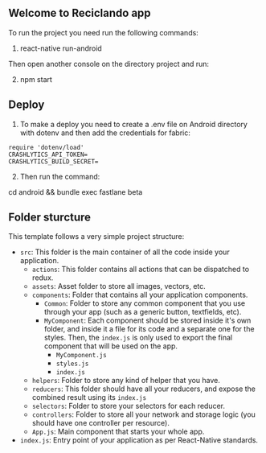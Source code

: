 ## Welcome to Reciclando app

To run the project you need run the following commands:

1. react-native run-android

Then open another console on the directory project and run:

2. npm start

## Deploy

1. To make a deploy you need to create a .env file on Android directory with dotenv and then add the credentials for fabric:

`require 'dotenv/load'`  
`CRASHLYTICS_API_TOKEN=`  
`CRASHLYTICS_BUILD_SECRET=`

2. Then run the command:

cd android && bundle exec fastlane beta

## Folder sturcture

This template follows a very simple project structure:

- `src`: This folder is the main container of all the code inside your application.
  - `actions`: This folder contains all actions that can be dispatched to redux.
  - `assets`: Asset folder to store all images, vectors, etc.
  - `components`: Folder that contains all your application components.
    - `Common`: Folder to store any common component that you use through your app (such as a generic button, textfields, etc).
    - `MyComponent`: Each component should be stored inside it's own folder, and inside it a file for its code and a separate one for the styles. Then, the `index.js` is only used to export the final component that will be used on the app.
      - `MyComponent.js`
      - `styles.js`
      - `index.js`
  - `helpers`: Folder to store any kind of helper that you have.
  - `reducers`: This folder should have all your reducers, and expose the combined result using its `index.js`
  - `selectors`: Folder to store your selectors for each reducer.
  - `controllers`: Folder to store all your network and storage logic (you should have one controller per resource).
  - `App.js`: Main component that starts your whole app.
- `index.js`: Entry point of your application as per React-Native standards.
